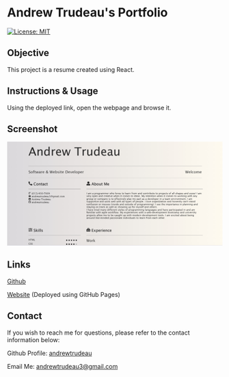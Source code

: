 # Andrew Trudeau's Portfolio
[![License: MIT](https://img.shields.io/badge/License-MIT-yellow.svg)](https://opensource.org/licenses/MIT)

## Objective 

This project is a resume created using React.

## Instructions & Usage

Using the deployed link, open the webpage and browse it.

## Screenshot

![ScreenShot](./resume-image.jpg)

## Links

[Github](https://github.com/andrewtrudeau/20-React-Portfolio)

[Website](https://andrewtrudeau.github.io/trudeau-resume/)
(Deployed using GitHub Pages)

## Contact

If you wish to reach me for questions, please refer to the contact information below:

Github Profile: [andrewtrudeau](https://github.com/andrewtrudeau)

Email Me: [andrewtrudeau3@gmail.com](mailto:andrewtrudeau3@gmail.com)